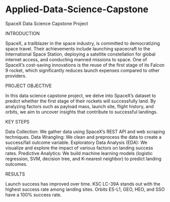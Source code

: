 # Applied-Data-Science-Capstone
SpaceX Data Science Capstone Project

INTRODUCTION

SpaceX, a trailblazer in the space industry, is committed to democratizing space travel. Their achievements include launching spacecraft to the International Space Station, deploying a satellite constellation for global internet access, and conducting manned missions to space. One of SpaceX’s cost-saving innovations is the reuse of the first stage of its Falcon 9 rocket, which significantly reduces launch expenses compared to other providers.

PROJECT OBJECTIVE

In this data science capstone project, we delve into SpaceX’s dataset to predict whether the first stage of their rockets will successfully land. By analyzing factors such as payload mass, launch site, flight history, and orbits, we aim to uncover insights that contribute to successful landings.

KEY STEPS

Data Collection: We gather data using SpaceX’s REST API and web scraping techniques.
Data Wrangling: We clean and preprocess the data to create a success/fail outcome variable.
Exploratory Data Analysis (EDA): We visualize and explore the impact of various factors on landing success rates.
Predictive Analytics: We build machine learning models (logistic regression, SVM, decision tree, and K-nearest neighbor) to predict landing outcomes.

RESULTS

Launch success has improved over time.
KSC LC-39A stands out with the highest success rate among landing sites.
Orbits ES-L1, GEO, HEO, and SSO have a 100% success rate.
